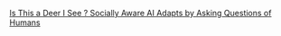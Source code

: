 [Is This a Deer I See ? Socially Aware AI Adapts by Asking Questions of Humans ](https://qi.tc/qi/8688)